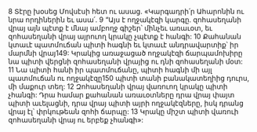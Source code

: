 8 Տէրը խօսեց Մովսէսի հետ ու ասաց. «Կարգադրի՛ր Ահարոնին ու նրա որդիներին եւ ասա՛. 9 “Այս է ողջակէզի կարգը. զոհասեղանի վրայ այն պէտք է մնայ ամբողջ գիշեր՝ մինչեւ առաւօտ, եւ զոհասեղանի վրայ այրուող կրակը չպէտք է հանգի: 10 Քահանան կտաւէ պատմուճան պիտի հագնի եւ կտաւէ անդրավարտիք՝ իր մարմնի վրայ149: Կրակից առաջացած ողջակէզի ճարպամոխիրը նա պիտի վերցնի զոհասեղանի վրայից ու դնի զոհասեղանի մօտ: 11 Նա պիտի հանի իր պատմուճանը, պիտի հագնի մի այլ պատմուճան ու ողջակէզը150 պիտի տանի բանակատեղիից դուրս, մի մաքուր տեղ: 12 Զոհասեղանի վրայ վառուող կրակը պիտի չհանգի: Դրա համար քահանան առաւօտները դրա վրայ փայտ պիտի աւելացնի, դրա վրայ պիտի այրի ողջակէզները, իսկ դրանց վրայ էլ՝ փրկութեան զոհի ճարպը: 13 Կրակը միշտ պիտի վառուի զոհասեղանի վրայ ու երբեք չհանգի»:
